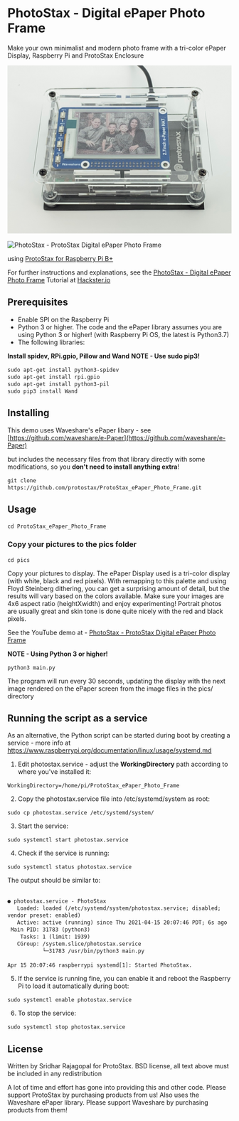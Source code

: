 # PhotoStax - Digital ePaper Photo Frame
Make your own minimalist and modern photo frame with a tri-color ePaper Display, Raspberry Pi and ProtoStax Enclosure

![PhotoStax - ProtoStax Digital ePaper Photo Frame](ProtoStax_ePaper_Photo_Frame.jpg)

![PhotoStax - ProtoStax Digital ePaper Photo Frame](ProtoStax_ePaper_Photo_Frame.gif)


using
[ProtoStax for Raspberry Pi B+](https://www.protostax.com/products/protostax-for-raspberry-pi-b)

For further instructions and explanations, see the
[PhotoStax - Digital ePaper Photo Frame](https://www.hackster.io/sridhar-rajagopal/photostax-digital-epaper-photo-frame-84d4ed)
Tutorial at [Hackster.io](https://www.hackster.io/sridhar-rajagopal/photostax-digital-epaper-photo-frame-84d4ed)


## Prerequisites

* Enable SPI on the Raspberry Pi
* Python 3 or higher. The code and the ePaper library assumes you are
  using Python 3 or higher! (with Raspberry Pi OS, the latest is
  Python3.7)
* The following libraries:

**Install spidev, RPi.gpio, Pillow and Wand**
**NOTE - Use sudo pip3!**

```
sudo apt-get install python3-spidev
sudo apt-get install rpi.gpio
sudo apt-get install python3-pil
sudo pip3 install Wand
```


## Installing

This demo uses Waveshare's ePaper libary - see
[https://github.com/waveshare/e-Paper](https://github.com/waveshare/e-Paper)

but includes the necessary files from that library directly with some modifications, so you
**don't need to install anything extra**!

```
git clone https://github.com/protostax/ProtoStax_ePaper_Photo_Frame.git
```

## Usage

```
cd ProtoStax_ePaper_Photo_Frame
```

### Copy your pictures to the pics folder
```
cd pics
```

Copy your pictures to display. The ePaper Display used is a tri-color
display (with white, black and red pixels). With remapping to this
palette and using Floyd Steinberg dithering, you can get a surprising
amount of detail, but the results will vary based on the colors
available. Make sure your images are 4x6 aspect ratio (heightXwidth)
and enjoy experimenting! Portrait photos are usually great and skin
tone is done quite nicely with the red and black pixels.

See the YouTube demo at - [PhotoStax - ProtoStax Digital ePaper Photo Frame](https://youtu.be/7F8UrLPdoIU)



**NOTE - Using Python 3 or higher!**

```
python3 main.py
```

The program will run every 30 seconds, updating the display with the
next image rendered on the ePaper screen from the image files in the pics/ directory


## Running the script as a service

As an alternative, the Python script can be started during boot by creating a service - more info at https://www.raspberrypi.org/documentation/linux/usage/systemd.md

1. Edit photostax.service - adjust the **WorkingDirectory** path
according to where you've installed it:

```
WorkingDirectory=/home/pi/ProtoStax_ePaper_Photo_Frame
```


2. Copy the photostax.service file into /etc/systemd/system as root:

```
sudo cp photostax.service /etc/systemd/system/
```

3. Start the service:
```
sudo systemctl start photostax.service
```

4. Check if the service is running:

```
sudo systemctl status photostax.service
```

The output should be similar to:
```

● photostax.service - PhotoStax
   Loaded: loaded (/etc/systemd/system/photostax.service; disabled; vendor preset: enabled)
   Active: active (running) since Thu 2021-04-15 20:07:46 PDT; 6s ago
 Main PID: 31783 (python3)
    Tasks: 1 (limit: 1939)
   CGroup: /system.slice/photostax.service
           └─31783 /usr/bin/python3 main.py

Apr 15 20:07:46 raspberrypi systemd[1]: Started PhotoStax.

```

5. If the service is running fine, you can enable it and reboot the Raspberry Pi to load it automatically during boot:
```
sudo systemctl enable photostax.service
```

6. To stop the service:
```
sudo systemctl stop photostax.service
```


## License

Written by Sridhar Rajagopal for ProtoStax. BSD license, all text above must be included in any redistribution

A lot of time and effort has gone into providing this and other code. Please support ProtoStax by purchasing products from us!
Also uses the Waveshare ePaper library. Please support Waveshare by purchasing products from them!
